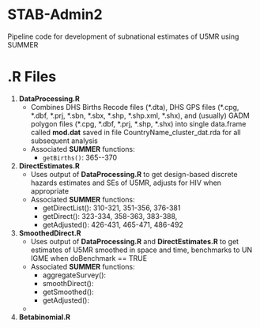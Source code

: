 # STAB-Admin2
Pipeline code for development of subnational estimates of U5MR using SUMMER

# .R Files

  1. **DataProcessing.R**
     *  Combines DHS Births Recode files (\*.dta), DHS GPS files (\*.cpg, \*.dbf, \*.prj, \*.sbn, \*.sbx, \*.shp, \*.shp.xml, \*.shx), and (usually) GADM polygon files (\*.cpg, \*.dbf, \*.prj, \*.shp,  \*.shx) into single data.frame called **mod.dat** saved in file CountryName_cluster_dat.rda for all subsequent analysis
     *  Associated **SUMMER** functions: 
        - `getBirths()`: 365--370
  2. **DirectEstimates.R**
     *  Uses output of **DataProcessing.R** to get design-based discrete hazards estimates and SEs of U5MR, adjusts for HIV when appropriate
     *  Associated **SUMMER** functions: 
        - getDirectList(): 310-321, 351-356, 376-381
        - getDirect(): 323-334, 358-363, 383-388,
        - getAdjusted(): 426-431, 465-471, 486-492
  3. **SmoothedDirect.R**
      * Uses output of **DataProcessing.R** and **DirectEstimates.R** to get estimates of U5MR smoothed in space and time, benchmarks to UN IGME when doBenchmark == TRUE
      * Associated **SUMMER** functions:
        - aggregateSurvey():
        - smoothDirect():
        - getSmoothed():
        - getAdjusted():
      * 
  5. **Betabinomial.R**  
